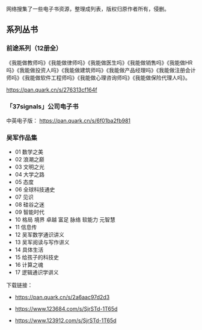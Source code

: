 网络搜集了一些电子书资源，整理成列表，版权归原作者所有，侵删。

## 系列丛书

### 前途系列（12册全）

《我能做教师吗》《我能做律师吗》《我能做医生吗》《我能做销售吗》《我能做HR吗》《我能做投资人吗》《我能做建筑师吗》《我能做产品经理吗》《我能做注册会计师吗》《我能做软件工程师吗》《我能做心理咨询师吗》《我能做保险代理人吗》。

https://pan.quark.cn/s/276313cf164f

### 「37signals」公司电子书

中英电子版： https://pan.quark.cn/s/6f01ba2fb981

### 吴军作品集

+ 01 数学之美
+ 02 浪潮之巅
+ 03 文明之光
+ 04 大学之路
+ 05 态度
+ 06 全球科技通史
+ 07 见识
+ 08 硅谷之迷
+ 09 智能时代
+ 10 格局 境界 卓越 富足 脉络 软能力 元智慧
+ 11 信息传
+ 12 吴军数学通识讲义
+ 13 吴军阅读与写作讲义
+ 14 具体生活
+ 15 给孩子的科技史
+ 16 计算之魂
+ 17 逻辑通识学讲义

下载链接：

+ https://pan.quark.cn/s/2a6aac97d2d3

+ https://www.123684.com/s/SjrSTd-1T65d

+ https://www.123912.com/s/SjrSTd-1T65d